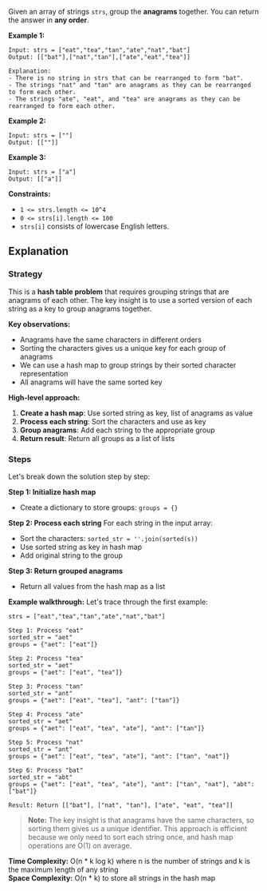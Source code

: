 Given an array of strings `strs`, group the **anagrams** together. You can return the answer in **any order**.

**Example 1:**
```text
Input: strs = ["eat","tea","tan","ate","nat","bat"]
Output: [["bat"],["nat","tan"],["ate","eat","tea"]]

Explanation:
- There is no string in strs that can be rearranged to form "bat".
- The strings "nat" and "tan" are anagrams as they can be rearranged to form each other.
- The strings "ate", "eat", and "tea" are anagrams as they can be rearranged to form each other.
```

**Example 2:**
```text
Input: strs = [""]
Output: [[""]]
```

**Example 3:**
```text
Input: strs = ["a"]
Output: [["a"]]
```

**Constraints:**
- `1 <= strs.length <= 10^4`
- `0 <= strs[i].length <= 100`
- `strs[i]` consists of lowercase English letters.

## Explanation

### Strategy

This is a **hash table problem** that requires grouping strings that are anagrams of each other. The key insight is to use a sorted version of each string as a key to group anagrams together.

**Key observations:**
- Anagrams have the same characters in different orders
- Sorting the characters gives us a unique key for each group of anagrams
- We can use a hash map to group strings by their sorted character representation
- All anagrams will have the same sorted key

**High-level approach:**
1. **Create a hash map**: Use sorted string as key, list of anagrams as value
2. **Process each string**: Sort the characters and use as key
3. **Group anagrams**: Add each string to the appropriate group
4. **Return result**: Return all groups as a list of lists

### Steps

Let's break down the solution step by step:

**Step 1: Initialize hash map**
- Create a dictionary to store groups: `groups = {}`

**Step 2: Process each string**
For each string in the input array:
- Sort the characters: `sorted_str = ''.join(sorted(s))`
- Use sorted string as key in hash map
- Add original string to the group

**Step 3: Return grouped anagrams**
- Return all values from the hash map as a list

**Example walkthrough:**
Let's trace through the first example:

```text
strs = ["eat","tea","tan","ate","nat","bat"]

Step 1: Process "eat"
sorted_str = "aet"
groups = {"aet": ["eat"]}

Step 2: Process "tea"
sorted_str = "aet"
groups = {"aet": ["eat", "tea"]}

Step 3: Process "tan"
sorted_str = "ant"
groups = {"aet": ["eat", "tea"], "ant": ["tan"]}

Step 4: Process "ate"
sorted_str = "aet"
groups = {"aet": ["eat", "tea", "ate"], "ant": ["tan"]}

Step 5: Process "nat"
sorted_str = "ant"
groups = {"aet": ["eat", "tea", "ate"], "ant": ["tan", "nat"]}

Step 6: Process "bat"
sorted_str = "abt"
groups = {"aet": ["eat", "tea", "ate"], "ant": ["tan", "nat"], "abt": ["bat"]}

Result: Return [["bat"], ["nat", "tan"], ["ate", "eat", "tea"]]
```

> **Note:** The key insight is that anagrams have the same characters, so sorting them gives us a unique identifier. This approach is efficient because we only need to sort each string once, and hash map operations are O(1) on average.

**Time Complexity:** O(n * k log k) where n is the number of strings and k is the maximum length of any string  
**Space Complexity:** O(n * k) to store all strings in the hash map 